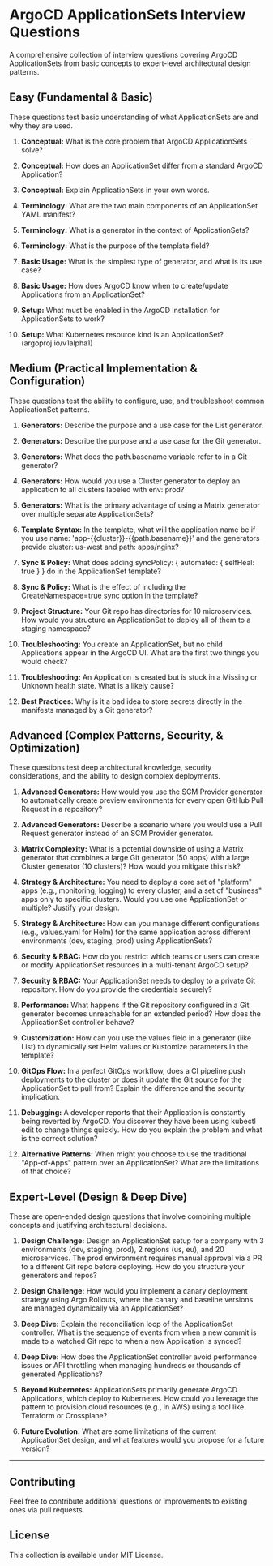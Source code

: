 # ArgoCD ApplicationSets Interview Questions

A comprehensive collection of interview questions covering ArgoCD ApplicationSets from basic concepts to expert-level architectural design patterns.

## Easy (Fundamental & Basic)
These questions test basic understanding of what ApplicationSets are and why they are used.

1. **Conceptual:** What is the core problem that ArgoCD ApplicationSets solve?

2. **Conceptual:** How does an ApplicationSet differ from a standard ArgoCD Application?

3. **Conceptual:** Explain ApplicationSets in your own words.

4. **Terminology:** What are the two main components of an ApplicationSet YAML manifest?

5. **Terminology:** What is a generator in the context of ApplicationSets?

6. **Terminology:** What is the purpose of the template field?

7. **Basic Usage:** What is the simplest type of generator, and what is its use case?

8. **Basic Usage:** How does ArgoCD know when to create/update Applications from an ApplicationSet?

9. **Setup:** What must be enabled in the ArgoCD installation for ApplicationSets to work?

10. **Setup:** What Kubernetes resource kind is an ApplicationSet? (argoproj.io/v1alpha1)

## Medium (Practical Implementation & Configuration)
These questions test the ability to configure, use, and troubleshoot common ApplicationSet patterns.

1. **Generators:** Describe the purpose and a use case for the List generator.

2. **Generators:** Describe the purpose and a use case for the Git generator.

3. **Generators:** What does the path.basename variable refer to in a Git generator?

4. **Generators:** How would you use a Cluster generator to deploy an application to all clusters labeled with env: prod?

5. **Generators:** What is the primary advantage of using a Matrix generator over multiple separate ApplicationSets?

6. **Template Syntax:** In the template, what will the application name be if you use name: 'app-{{cluster}}-{{path.basename}}' and the generators provide cluster: us-west and path: apps/nginx?

7. **Sync & Policy:** What does adding syncPolicy: { automated: { selfHeal: true } } do in the ApplicationSet template?

8. **Sync & Policy:** What is the effect of including the CreateNamespace=true sync option in the template?

9. **Project Structure:** Your Git repo has directories for 10 microservices. How would you structure an ApplicationSet to deploy all of them to a staging namespace?

10. **Troubleshooting:** You create an ApplicationSet, but no child Applications appear in the ArgoCD UI. What are the first two things you would check?

11. **Troubleshooting:** An Application is created but is stuck in a Missing or Unknown health state. What is a likely cause?

12. **Best Practices:** Why is it a bad idea to store secrets directly in the manifests managed by a Git generator?

## Advanced (Complex Patterns, Security, & Optimization)
These questions test deep architectural knowledge, security considerations, and the ability to design complex deployments.

1. **Advanced Generators:** How would you use the SCM Provider generator to automatically create preview environments for every open GitHub Pull Request in a repository?

2. **Advanced Generators:** Describe a scenario where you would use a Pull Request generator instead of an SCM Provider generator.

3. **Matrix Complexity:** What is a potential downside of using a Matrix generator that combines a large Git generator (50 apps) with a large Cluster generator (10 clusters)? How would you mitigate this risk?

4. **Strategy & Architecture:** You need to deploy a core set of "platform" apps (e.g., monitoring, logging) to every cluster, and a set of "business" apps only to specific clusters. Would you use one ApplicationSet or multiple? Justify your design.

5. **Strategy & Architecture:** How can you manage different configurations (e.g., values.yaml for Helm) for the same application across different environments (dev, staging, prod) using ApplicationSets?

6. **Security & RBAC:** How do you restrict which teams or users can create or modify ApplicationSet resources in a multi-tenant ArgoCD setup?

7. **Security & RBAC:** Your ApplicationSet needs to deploy to a private Git repository. How do you provide the credentials securely?

8. **Performance:** What happens if the Git repository configured in a Git generator becomes unreachable for an extended period? How does the ApplicationSet controller behave?

9. **Customization:** How can you use the values field in a generator (like List) to dynamically set Helm values or Kustomize parameters in the template?

10. **GitOps Flow:** In a perfect GitOps workflow, does a CI pipeline push deployments to the cluster or does it update the Git source for the ApplicationSet to pull from? Explain the difference and the security implication.

11. **Debugging:** A developer reports that their Application is constantly being reverted by ArgoCD. You discover they have been using kubectl edit to change things quickly. How do you explain the problem and what is the correct solution?

12. **Alternative Patterns:** When might you choose to use the traditional "App-of-Apps" pattern over an ApplicationSet? What are the limitations of that choice?

## Expert-Level (Design & Deep Dive)
These are open-ended design questions that involve combining multiple concepts and justifying architectural decisions.

1. **Design Challenge:** Design an ApplicationSet setup for a company with 3 environments (dev, staging, prod), 2 regions (us, eu), and 20 microservices. The prod environment requires manual approval via a PR to a different Git repo before deploying. How do you structure your generators and repos?

2. **Design Challenge:** How would you implement a canary deployment strategy using Argo Rollouts, where the canary and baseline versions are managed dynamically via an ApplicationSet?

3. **Deep Dive:** Explain the reconciliation loop of the ApplicationSet controller. What is the sequence of events from when a new commit is made to a watched Git repo to when a new Application is synced?

4. **Deep Dive:** How does the ApplicationSet controller avoid performance issues or API throttling when managing hundreds or thousands of generated Applications?

5. **Beyond Kubernetes:** ApplicationSets primarily generate ArgoCD Applications, which deploy to Kubernetes. How could you leverage the pattern to provision cloud resources (e.g., in AWS) using a tool like Terraform or Crossplane?

6. **Future Evolution:** What are some limitations of the current ApplicationSet design, and what features would you propose for a future version?

---

## Contributing

Feel free to contribute additional questions or improvements to existing ones via pull requests.

## License

This collection is available under MIT License.
